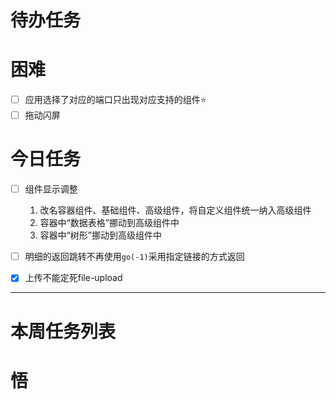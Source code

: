 # 待办任务


# 困难
- [ ] 应用选择了对应的端口只出现对应支持的组件⭐
- [ ] 拖动闪屏

# 今日任务
- [ ] 组件显示调整
    1. 改名容器组件、基础组件、高级组件，将自定义组件统一纳入高级组件
    2. 容器中“数据表格”挪动到高级组件中
    3. 容器中“树形”挪动到高级组件中

- [ ] 明细的返回跳转不再使用`go(-1)`采用指定链接的方式返回
- [x] 上传不能定死file-upload


------
# 本周任务列表



# 悟
